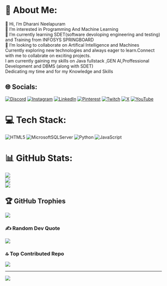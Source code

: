 # 💫 About Me:
👋 Hi, I’m Dharani Neelapuram<br>👀 I’m interested in Programming And Machine Learning<br>🌱 I’m currently learning SDET(software devoloping engineering and testing) and Training from INFOSYS SPRINGBOARD<br>💞️ I’m looking to collaborate on Artifical Intelligence and Machines<br>Currently exploring new technologies and always eager to learn.Connect with me to collabrate on exciting projects.<br>I am currently gaining my skills on Java fullstack ,GEN AI,Proffessional Development and DBMS (along with SDET)<br>Dedicating my time and for my Knowledge and Skills


## 🌐 Socials:
[![Discord](https://img.shields.io/badge/Discord-%237289DA.svg?logo=discord&logoColor=white)](https://discord.gg/787973) [![Instagram](https://img.shields.io/badge/Instagram-%23E4405F.svg?logo=Instagram&logoColor=white)](https://instagram.com/dharani_0419) [![LinkedIn](https://img.shields.io/badge/LinkedIn-%230077B5.svg?logo=linkedin&logoColor=white)](https://linkedin.com/in/dharanineelapuram) [![Pinterest](https://img.shields.io/badge/Pinterest-%23E60023.svg?logo=Pinterest&logoColor=white)](https://pinterest.com/bhoomi_dhanu0419) [![Twitch](https://img.shields.io/badge/Twitch-%239146FF.svg?logo=Twitch&logoColor=white)](https://twitch.tv/dharani0419) [![X](https://img.shields.io/badge/X-black.svg?logo=X&logoColor=white)](https://x.com/Dharani0219) [![YouTube](https://img.shields.io/badge/YouTube-%23FF0000.svg?logo=YouTube&logoColor=white)](https://youtube.com/@bhoomi_dhanu12) 

# 💻 Tech Stack:
![HTML5](https://img.shields.io/badge/html5-%23E34F26.svg?style=for-the-badge&logo=html5&logoColor=white) ![MicrosoftSQLServer](https://img.shields.io/badge/Microsoft%20SQL%20Server-CC2927?style=for-the-badge&logo=microsoft%20sql%20server&logoColor=white) ![Python](https://img.shields.io/badge/python-3670A0?style=for-the-badge&logo=python&logoColor=ffdd54) ![JavaScript](https://img.shields.io/badge/javascript-%23323330.svg?style=for-the-badge&logo=javascript&logoColor=%23F7DF1E)
# 📊 GitHub Stats:
![](https://github-readme-stats.vercel.app/api?username=Bhoomidhanu12&theme=dark&hide_border=false&include_all_commits=true&count_private=true)<br/>
![](https://github-readme-streak-stats.herokuapp.com/?user=Bhoomidhanu12&theme=dark&hide_border=false)<br/>
![](https://github-readme-stats.vercel.app/api/top-langs/?username=Bhoomidhanu12&theme=dark&hide_border=false&include_all_commits=true&count_private=true&layout=compact)

## 🏆 GitHub Trophies
![](https://github-profile-trophy.vercel.app/?username=Bhoomidhanu12&theme=radical&no-frame=false&no-bg=false&margin-w=4)

### ✍️ Random Dev Quote
![](https://quotes-github-readme.vercel.app/api?type=horizontal&theme=radical)

### 🔝 Top Contributed Repo
![](https://github-contributor-stats.vercel.app/api?username=Bhoomidhanu12&limit=5&theme=dark&combine_all_yearly_contributions=true)

---
[![](https://visitcount.itsvg.in/api?id=Bhoomidhanu12&icon=0&color=0)](https://visitcount.itsvg.in)

<!-- Proudly created with GPRM ( https://gprm.itsvg.in ) -->

